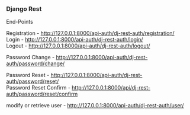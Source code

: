 ### Django Rest

End-Points

Registration            -   http://127.0.0.1:8000/api-auth/dj-rest-auth/registration/ \
Login 					- 	http://127.0.0.1:8000/api-auth/dj-rest-auth/login/ \
Logout 					-	http://127.0.0.1:8000/api-auth/dj-rest-auth/logout/

Password Change         -   http://127.0.0.1:8000/api-auth/dj-rest-auth/password/change/

Password Reset 			-	http://127.0.0.1:8000/api-auth/dj-rest-auth/password/reset/ \
Password Reset Confirm 	-	http://127.0.0.1:8000/api/dj-rest-auth/password/reset/confirm

modify or retrieve user -   http://127.0.0.1:8000/api-auth/dj-rest-auth/user/